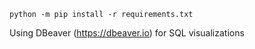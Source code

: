 `python -m pip install -r requirements.txt`

Using DBeaver (https://dbeaver.io) for SQL visualizations